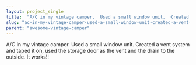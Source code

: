 ```yaml
---
layout: project_single
title:  "A/C in my vintage camper.  Used a small window unit.  Created a vent system and taped it on, used the storage door as the vent and the drain to the outside.  It works!!"
slug: "ac-in-my-vintage-camper-used-a-small-window-unit-created-a-vent-system"
parent: "awesome-vintage-camper"
---
```

A/C in my vintage camper.  Used a small window unit.  Created a vent system and taped it on, used the storage door as the vent and the drain to the outside.  It works!!